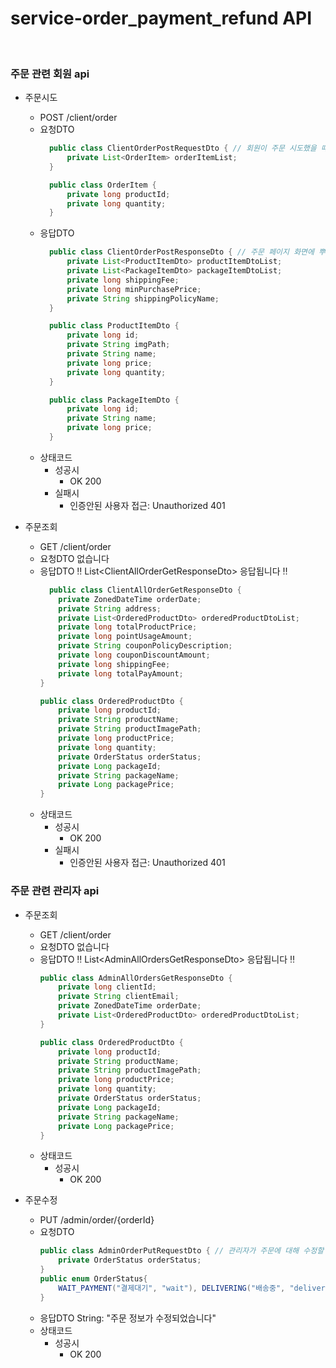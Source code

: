 # service-order_payment_refund API

</br>

### 주문 관련 회원 api

- 주문시도
  - POST  /client/order
  - 요청DTO
    ``` java
      public class ClientOrderPostRequestDto { // 회원이 주문 시도했을 때 필요한 dto
          private List<OrderItem> orderItemList;
      }
    
      public class OrderItem {
          private long productId;
          private long quantity;
      }
    ```
  - 응답DTO
    ``` java
      public class ClientOrderPostResponseDto { // 주문 페이지 화면에 뿌려질 데이터
          private List<ProductItemDto> productItemDtoList;
          private List<PackageItemDto> packageItemDtoList;
          private long shippingFee;
          private long minPurchasePrice;
          private String shippingPolicyName;
      }

      public class ProductItemDto {
          private long id;
          private String imgPath;
          private String name;
          private long price;
          private long quantity;
      }

      public class PackageItemDto {
          private long id;
          private String name;
          private long price;
      }

    ```
  - 상태코드
    - 성공시
      - OK 200
    - 실패시
      - 인증안된 사용자 접근: Unauthorized 401

- 주문조회
  - GET  /client/order
  - 요청DTO
    없습니다
  - 응답DTO
    ‼️ List&lt;ClientAllOrderGetResponseDto&gt; 응답됩니다 ‼️
    ``` java
      public class ClientAllOrderGetResponseDto {
        private ZonedDateTime orderDate;
        private String address;
        private List<OrderedProductDto> orderedProductDtoList;
        private long totalProductPrice;
        private long pointUsageAmount;
        private String couponPolicyDescription;
        private long couponDiscountAmount;
        private long shippingFee;
        private long totalPayAmount;
    }

    public class OrderedProductDto {
        private long productId;
        private String productName;
        private String productImagePath;
        private long productPrice;
        private long quantity;
        private OrderStatus orderStatus;
        private Long packageId;
        private String packageName;
        private Long packagePrice;
    }
    ```
  - 상태코드
    - 성공시
      - OK 200
    - 실패시
      - 인증안된 사용자 접근: Unauthorized 401
      
### 주문 관련 관리자 api
- 주문조회
  - GET  /client/order
  - 요청DTO
    없습니다
  - 응답DTO
    ‼️ List&lt;AdminAllOrdersGetResponseDto&gt; 응답됩니다 ‼️
    ``` java
    public class AdminAllOrdersGetResponseDto {
        private long clientId;
        private String clientEmail;
        private ZonedDateTime orderDate;
        private List<OrderedProductDto> orderedProductDtoList;
    }
    
    public class OrderedProductDto {
        private long productId;
        private String productName;
        private String productImagePath;
        private long productPrice;
        private long quantity;
        private OrderStatus orderStatus;
        private Long packageId;
        private String packageName;
        private Long packagePrice;
    }
    ```
  - 상태코드
    - 성공시
      - OK 200
  
- 주문수정
  - PUT  /admin/order/{orderId}
  - 요청DTO
    ``` java
    public class AdminOrderPutRequestDto { // 관리자가 주문에 대해 수정할 사항들.
        private OrderStatus orderStatus;
    }
    public enum OrderStatus{
        WAIT_PAYMENT("결제대기", "wait"), DELIVERING("배송중", "delivering"), COMPLETE("배송완료", "complete"), REFUND("반품", "refund"), CANCEL("주문취소", "cancel");
    }
    ```
  - 응답DTO
    String: "주문 정보가 수정되었습니다"
  - 상태코드
    - 성공시
      - OK 200

    
